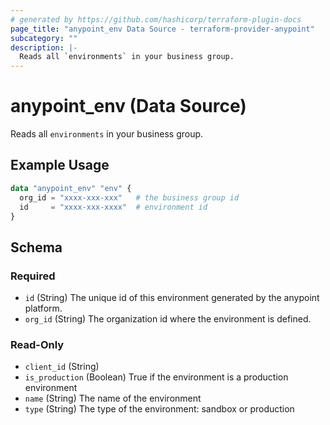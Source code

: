```yaml
---
# generated by https://github.com/hashicorp/terraform-plugin-docs
page_title: "anypoint_env Data Source - terraform-provider-anypoint"
subcategory: ""
description: |-
  Reads all `environments` in your business group.
---
```


# anypoint_env (Data Source)

Reads all `environments` in your business group.

## Example Usage

```terraform
data "anypoint_env" "env" {
  org_id = "xxxx-xxx-xxx"   # the business group id
  id     = "xxxx-xxx-xxxx"  # environment id
}
```

<!-- schema generated by tfplugindocs -->
## Schema

### Required

- `id` (String) The unique id of this environment generated by the anypoint platform.
- `org_id` (String) The organization id where the environment is defined.

### Read-Only

- `client_id` (String)
- `is_production` (Boolean) True if the environment is a production environment
- `name` (String) The name of the environment
- `type` (String) The type of the environment: sandbox or production


